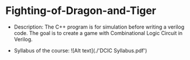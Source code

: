 # Fighting-of-Dragon-and-Tiger
- Description:
The C++ program is for simulation before writing a verilog code. The goal is to create a game with Combinational Logic Circuit in Verilog.



- Syllabus of the course:
![Alt text](./'DCIC Syllabus.pdf')
